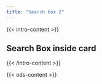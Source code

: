 ```yaml
---
title: "Search box 2"
---
```


{{< intro-content >}}
## Search Box inside card
{{< /intro-content >}}

{{< ods-content >}}